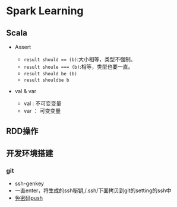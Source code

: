 
# Spark Learning
## Scala
- Assert
	 - `result should == (b)`:大小相等，类型不强制。
	 - `result shoule === (b)`:相等，类型也要一直。
	 - `result should be (b)`
	 - `result shouldbe b`

- val & var
	- val : 不可变变量
	- var ： 可变变量

## RDD操作


## 开发环境搭建
### git
- ssh-genkey
- 一直enter，将生成的ssh秘钥,/.ssh/下面拷贝到git的setting的ssh中
- [免密码push](http://yongqing.is-programmer.com/posts/80371.html)